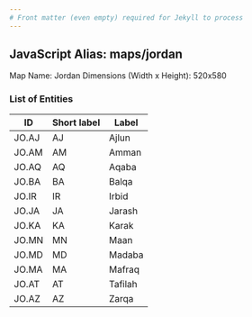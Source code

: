 ```yaml
---
# Front matter (even empty) required for Jekyll to process
---
```


## JavaScript Alias: maps/jordan

Map Name: Jordan
Dimensions (Width x Height): 520x580





### List of Entities

ID | Short label | Label
---|---|---|
JO.AJ|AJ|Ajlun
JO.AM|AM|Amman
JO.AQ|AQ|Aqaba
JO.BA|BA|Balqa
JO.IR|IR|Irbid
JO.JA|JA|Jarash
JO.KA|KA|Karak
JO.MN|MN|Maan
JO.MD|MD|Madaba
JO.MA|MA|Mafraq
JO.AT|AT|Tafilah
JO.AZ|AZ|Zarqa

